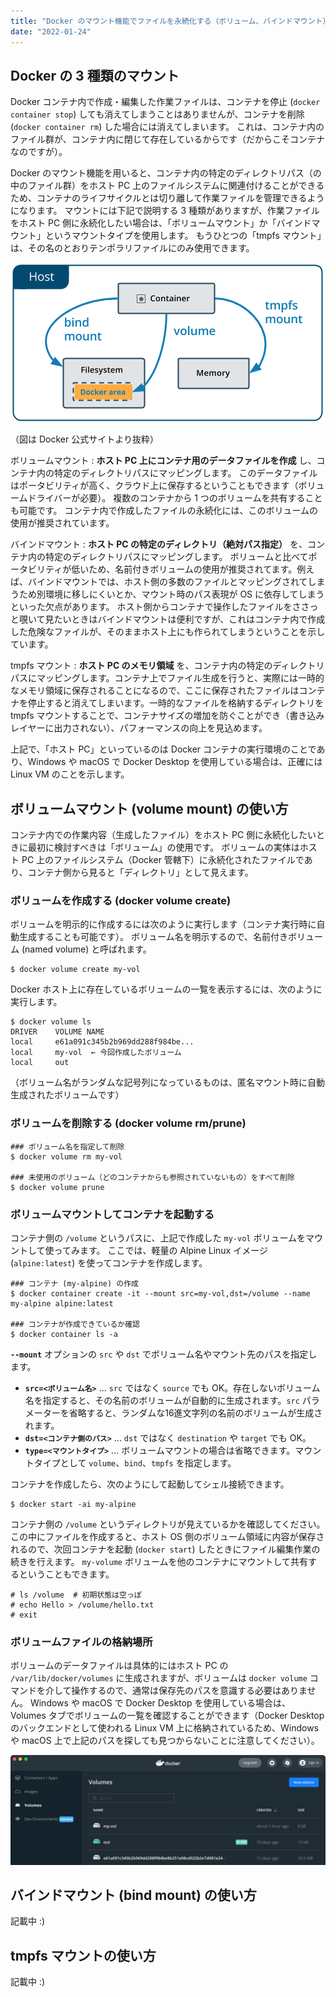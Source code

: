 ```yaml
---
title: "Docker のマウント機能でファイルを永続化する（ボリューム、バインドマウント）"
date: "2022-01-24"
---
```


Docker の 3 種類のマウント
----

Docker コンテナ内で作成・編集した作業ファイルは、コンテナを停止 (`docker container stop`) しても消えてしまうことはありませんが、コンテナを削除 (`docker container rm`) した場合には消えてしまいます。
これは、コンテナ内のファイル群が、コンテナ内に閉じて存在しているからです（だからこそコンテナなのですが）。

Docker のマウント機能を用いると、コンテナ内の特定のディレクトリパス（の中のファイル群）をホスト PC 上のファイルシステムに関連付けることができるため、コンテナのライフサイクルとは切り離して作業ファイルを管理できるようになります。
マウントには下記で説明する 3 種類がありますが、作業ファイルをホスト PC 側に永続化したい場合は、「ボリュームマウント」か「バインドマウント」というマウントタイプを使用します。
もうひとつの「tmpfs マウント」は、その名のとおりテンポラリファイルにのみ使用できます。

![img-001.png](img-001.png)

（図は Docker 公式サイトより抜粋）

ボリュームマウント
: __ホスト PC 上にコンテナ用のデータファイルを作成__ し、コンテナ内の特定のディレクトリパスにマッピングします。
このデータファイルはポータビリティが高く、クラウド上に保存するということもできます（ボリュームドライバーが必要）。
複数のコンテナから 1 つのボリュームを共有することも可能です。
コンテナ内で作成したファイルの永続化には、このボリュームの使用が推奨されています。

バインドマウント
: __ホスト PC の特定のディレクトリ（絶対パス指定）__ を、コンテナ内の特定のディレクトリパスにマッピングします。
ボリュームと比べてポータビリティが低いため、名前付きボリュームの使用が推奨されてます。例えば、バインドマウントでは、ホスト側の多数のファイルとマッピングされてしまうため別環境に移しにくいとか、マウント時のパス表現が OS に依存してしまうといった欠点があります。
ホスト側からコンテナで操作したファイルをささっと覗いて見たいときはバインドマウントは便利ですが、これはコンテナ内で作成した危険なファイルが、そのままホスト上にも作られてしまうということを示しています。

tmpfs マウント
: __ホスト PC のメモリ領域__ を、コンテナ内の特定のディレクトリパスにマッピングします。コンテナ上でファイル生成を行うと、実際には一時的なメモリ領域に保存されることになるので、ここに保存されたファイルはコンテナを停止すると消えてしまいます。一時的なファイルを格納するディレクトリを tmpfs マウントすることで、コンテナサイズの増加を防ぐことができ（書き込みレイヤーに出力されない）、パフォーマンスの向上を見込めます。

上記で、「ホスト PC」といっているのは Docker コンテナの実行環境のことであり、Windows や macOS で Docker Desktop を使用している場合は、正確には Linux VM のことを示します。


ボリュームマウント (volume mount) の使い方
----

コンテナ内での作業内容（生成したファイル）をホスト PC 側に永続化したいときに最初に検討すべきは「ボリューム」の使用です。
ボリュームの実体はホスト PC 上のファイルシステム（Docker 管轄下）に永続化されたファイルであり、コンテナ側から見ると「ディレクトリ」として見えます。

### ボリュームを作成する (docker volume create)

ボリュームを明示的に作成するには次のように実行します（コンテナ実行時に自動生成することも可能です）。
ボリューム名を明示するので、名前付きボリューム (named volume) と呼ばれます。

```console
$ docker volume create my-vol
```

Docker ホスト上に存在しているボリュームの一覧を表示するには、次のように実行します。

```console
$ docker volume ls
DRIVER    VOLUME NAME
local     e61a091c345b2b969dd288f984be...
local     my-vol  ← 今回作成したボリューム
local     out
```

（ボリューム名がランダムな記号列になっているものは、匿名マウント時に自動生成されたボリュームです）

### ボリュームを削除する (docker volume rm/prune)

```console
### ボリューム名を指定して削除
$ docker volume rm my-vol

### 未使用のボリューム（どのコンテナからも参照されていないもの）をすべて削除
$ docker volume prune
```

### ボリュームマウントしてコンテナを起動する

コンテナ側の `/volume` というパスに、上記で作成した `my-vol` ボリュームをマウントして使ってみます。
ここでは、軽量の Alpine Linux イメージ (`alpine:latest`) を使ってコンテナを作成します。

```
### コンテナ (my-alpine) の作成
$ docker container create -it --mount src=my-vol,dst=/volume --name my-alpine alpine:latest

### コンテナが作成できているか確認
$ docker container ls -a
```

__`--mount`__ オプションの `src` や `dst` でボリューム名やマウント先のパスを指定します。

- __`src=<ボリューム名>`__ ... `src` ではなく `source` でも OK。存在しないボリューム名を指定すると、その名前のボリュームが自動的に生成されます。`src` パラメーターを省略すると、ランダムな16進文字列の名前のボリュームが生成されます。
- __`dst=<コンテナ側のパス>`__ ... `dst` ではなく `destination` や `target` でも OK。
- __`type=<マウントタイプ>`__ ... ボリュームマウントの場合は省略できます。マウントタイプとして `volume`、`bind`、`tmpfs` を指定します。

コンテナを作成したら、次のようにして起動してシェル接続できます。

```
$ docker start -ai my-alpine
```

コンテナ側の `/volume` というディレクトリが見えているかを確認してください。
この中にファイルを作成すると、ホスト OS 側のボリューム領域に内容が保存されるので、次回コンテナを起動 (`docker start`) したときにファイル編集作業の続きを行えます。
`my-volume` ボリュームを他のコンテナにマウントして共有するということもできます。

```
# ls /volume  # 初期状態は空っぽ
# echo Hello > /volume/hello.txt
# exit
```

### ボリュームファイルの格納場所

ボリュームのデータファイルは具体的にはホスト PC の `/var/lib/docker/volumes` に生成されますが、ボリュームは `docker volume` コマンドを介して操作するので、通常は保存先のパスを意識する必要はありません。
Windows や macOS で Docker Desktop を使用している場合は、Volumes タブでボリュームの一覧を確認することができます（Docker Desktop のバックエンドとして使われる Linux VM 上に格納されているため、Windows や macOS 上で上記のパスを探しても見つからないことに注意してください）。

![img-002.png](img-002.png)


バインドマウント (bind mount) の使い方
----

記載中 :)


tmpfs マウントの使い方
----

記載中 :)
